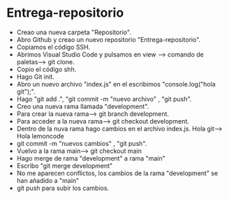 # Entrega-repositorio
- Creao una nueva carpeta "Repositorio".
- Abro Github y creao un nuevo repositorio "Entrega-repositorio".
- Copiamos el código SSH.
- Abrimos Visual Studio Code y pulsamos en view --> comando de paletas--> git clone.
- Copio el código shh.
- Hago Git init.
- Abro un nuevo archivo "index.js" en el escribimos "console.log("hola git");".
- Hago "git add .", "git commit -m "nuevo archivo" , "git push".
- Creo una nueva rama llamada "development".
- Para crear la nueva rama--> git branch development.
- Para acceder a la nueva rama--> git checkout development.
- Dentro de la nuva rama hago cambios en el archivo index.js. Hola git--> Hola lemoncode
- git commit -m "nuevos cambios" , "git push".
- Vuelvo a la rama main--> git checkout main
- Hago merge de rama "development" a rama "main"
- Escribo "git merge development"
- No me aparecen conflictos, los cambios de la rama "development" se han añadido a "main"
- git push para subir los cambios.